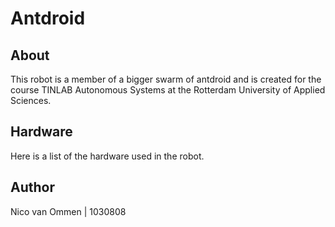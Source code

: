 # Antdroid

## About

This robot is a member of a bigger swarm of antdroid and is created for the course TINLAB Autonomous Systems at the Rotterdam University of Applied Sciences. 

## Hardware
Here is a list of the hardware used in the robot. 

## Author

Nico van Ommen | 1030808